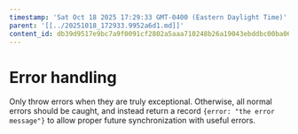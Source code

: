 ```yaml
---
timestamp: 'Sat Oct 18 2025 17:29:33 GMT-0400 (Eastern Daylight Time)'
parent: '[[../20251018_172933.9952a6d1.md]]'
content_id: db39d9517e9bc7a9f0091cf2802a5aaa710248b26a19043ebddbc00ba067bc70
---
```


# Error handling

Only throw errors when they are truly exceptional. Otherwise, all normal errors should be caught, and instead return a record `{error: "the error message"}` to allow proper future synchronization with useful errors.
